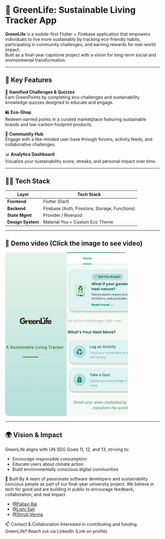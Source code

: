 # 🌱 GreenLife: Sustainable Living Tracker App

**GreenLife** is a mobile-first Flutter + Firebase application that empowers individuals to live more sustainably by tracking eco-friendly habits, participating in community challenges, and earning rewards for real-world impact.  
Built as a final-year capstone project with a vision for long-term social and environmental transformation.

---

## 🚀 Key Features

🎯 **Gamified Challenges & Quizzes**  
Earn GreenPoints by completing eco-challenges and sustainability knowledge quizzes designed to educate and engage.

🛍️ **Eco-Shop**  
Redeem earned points in a curated marketplace featuring sustainable brands and low-carbon-footprint products.

👥 **Community Hub**  
Engage with a like-minded user base through forums, activity feeds, and collaborative challenges.

📊 **Analytics Dashboard**  
Visualize your sustainability score, streaks, and personal impact over time.

---

## 🧑‍💻 Tech Stack

| Layer             | Tech Stack                         |
|------------------|------------------------------------|
| **Frontend**     | Flutter (Dart)                     |
| **Backend**      | Firebase (Auth, Firestore, Storage, Functions) |
| **State Mgmt**   | Provider / Riverpod                |
| **Design System**| Material You + Custom Eco Theme    |

---
## 📸 Demo video (Click the image to see video)

<a href="https://www.linkedin.com/posts/pallavi-raj-562645257_opentofeedback-devjourney-buildinpublic-activity-7354210818852286465-dIy2" target="_blank">
  <img src="https://github.com/pallaviraj01/Sustainable-Living-Tracker/blob/main/app_preview.jpg" alt="GreenLife App Demo" width="400" style="border-radius:12px;"/>
</a>

---
## 🌍 Vision & Impact
GreenLife aligns with UN SDG Goals 11, 12, and 13, striving to:

* Encourage responsible consumption
* Educate users about climate action
* Build environmentally conscious digital communities

🧠 Built By
A team of passionate software developers and sustainability concious people as part of our final-year university project.
We believe in tech for good and are building in public to encourage feedback, collaboration, and real impact.
- [@Pallavi Raj](https://github.com/pallaviraj01)
- [@Lishi Sah](https://github.com/sah-lishi)
- [@Shruti Verma](https://github.com/Shruti4578)

📫 Contact & Collaboration
Interested in contributing and funding GreenLife?
Reach out via LinkedIn (Link on profile)
